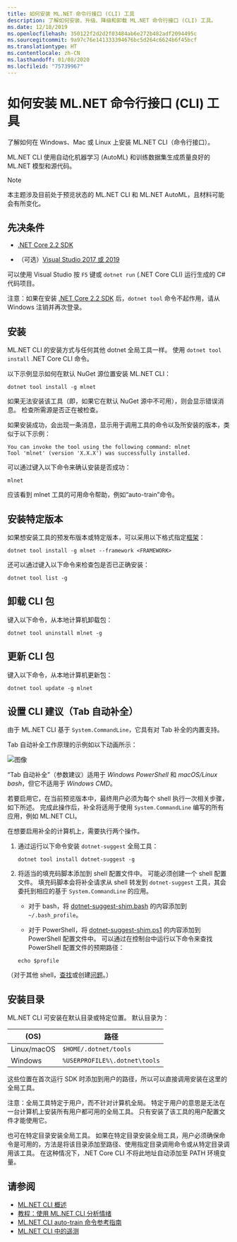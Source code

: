 ```yaml
---
title: 如何安装 ML.NET 命令行接口 (CLI) 工具
description: 了解如何安装、升级、降级和卸载 ML.NET 命令行接口 (CLI) 工具。
ms.date: 12/18/2019
ms.openlocfilehash: 350122f2d2d2f03484ab6e272b482adf2094495c
ms.sourcegitcommit: 9a97c76e141333394676bc5d264c6624b6f45bcf
ms.translationtype: HT
ms.contentlocale: zh-CN
ms.lasthandoff: 01/08/2020
ms.locfileid: "75739967"
---
```

# <a name="how-to-install-the-mlnet-command-line-interface-cli-tool"></a>如何安装 ML.NET 命令行接口 (CLI) 工具

了解如何在 Windows、Mac 或 Linux 上安装 ML.NET CLI（命令行接口）。

ML.NET CLI 使用自动化机器学习 (AutoML) 和训练数据集生成质量良好的 ML.NET 模型和源代码。

> [!NOTE]
> 本主题涉及目前处于预览状态的 ML.NET CLI 和 ML.NET AutoML，且材料可能会有所变化。

## <a name="pre-requisites"></a>先决条件

- [.NET Core 2.2 SDK](https://dotnet.microsoft.com/download/dotnet-core/2.2)

- （可选）[Visual Studio 2017 或 2019](https://visualstudio.microsoft.com/vs/)

可以使用 Visual Studio 按 `F5` 键或 `dotnet run` (.NET Core CLI) 运行生成的 C# 代码项目。

注意：如果在安装 [.NET Core 2.2 SDK](https://dotnet.microsoft.com/download/dotnet-core/2.2) 后，`dotnet tool` 命令不起作用，请从 Windows 注销并再次登录。

## <a name="install"></a>安装

ML.NET CLI 的安装方式与任何其他 dotnet 全局工具一样。 使用 `dotnet tool install` .NET Core CLI 命令。

以下示例显示如何在默认 NuGet 源位置安装 ML.NET CLI：

```dotnetcli
dotnet tool install -g mlnet
```

如果无法安装该工具（即，如果它在默认 NuGet 源中不可用），则会显示错误消息。 检查所需源是否正在被检查。

如果安装成功，会出现一条消息，显示用于调用工具的命令以及所安装的版本，类似于以下示例：

```console
You can invoke the tool using the following command: mlnet
Tool 'mlnet' (version 'X.X.X') was successfully installed.
```

可以通过键入以下命令来确认安装是否成功：

```console
mlnet
```

应该看到 mlnet 工具的可用命令帮助，例如“auto-train”命令。

## <a name="install-a-specific-release-version"></a>安装特定版本

如果想安装工具的预发布版本或特定版本，可以采用以下格式指定[框架](../../standard/frameworks.md)：

```dotnetcli
dotnet tool install -g mlnet --framework <FRAMEWORK>
```

还可以通过键入以下命令来检查包是否已正确安装：

```dotnetcli
dotnet tool list -g
```

## <a name="uninstall-the-cli-package"></a>卸载 CLI 包

键入以下命令，从本地计算机卸载包：

```dotnetcli
dotnet tool uninstall mlnet -g
```

## <a name="update-the-cli-package"></a>更新 CLI 包

键入以下命令，从本地计算机更新包：

```dotnetcli
dotnet tool update -g mlnet
```

## <a name="set-up-cli-suggestions-tab-based-auto-completion"></a>设置 CLI 建议（Tab 自动补全）

由于 ML.NET CLI 基于 `System.CommandLine`，它具有对 Tab 补全的内置支持。

Tab 自动补全工作原理的示例如以下动画所示：

![图像](./media/cli-tab-completion.gif)

“Tab 自动补全”（参数建议）适用于 *Windows PowerShell* 和 *macOS/Linux bash*，但它不适用于 *Windows CMD*。

若要启用它，在当前预览版本中，最终用户必须为每个 shell 执行一次相关步骤，如下所述。 完成此操作后，补全将适用于使用 `System.CommandLine` 编写的所有应用，例如 ML.NET CLI。

在想要启用补全的计算机上，需要执行两个操作。

1. 通过运行以下命令安装 `dotnet-suggest` 全局工具：

    ```dotnetcli
    dotnet tool install dotnet-suggest -g
    ```

2. 将适当的填充码脚本添加到 shell 配置文件中。 可能必须创建一个 shell 配置文件。 填充码脚本会将补全请求从 shell 转发到 `dotnet-suggest` 工具，其会委托到相应的基于 `System.CommandLine` 的应用。

    - 对于 bash，将 [dotnet-suggest-shim.bash](https://github.com/dotnet/System.CommandLine/blob/master/src/System.CommandLine.Suggest/dotnet-suggest-shim.bash) 的内容添加到 `~/.bash_profile`。

    - 对于 PowerShell，将 [dotnet-suggest-shim.ps1](https://github.com/dotnet/System.CommandLine/blob/master/src/System.CommandLine.Suggest/dotnet-suggest-shim.ps1) 的内容添加到 PowerShell 配置文件中。 可以通过在控制台中运行以下命令来查找 PowerShell 配置文件的预期路径：

    ```console
    echo $profile
    ```

（对于其他 shell，[查找](https://github.com/dotnet/System.CommandLine/issues?q=is%3Aissue+is%3Aopen+label%3A%22shell+suggestion%22)或创建[问题](https://github.com/dotnet/System.CommandLine/issues)。）

## <a name="installation-directory"></a>安装目录

ML.NET CLI 可安装在默认目录或特定位置。 默认目录为：

| (OS)          | 路径                          |
|-------------|-------------------------------|
| Linux/macOS | `$HOME/.dotnet/tools`         |
| Windows     | `%USERPROFILE%\.dotnet\tools` |

这些位置在首次运行 SDK 时添加到用户的路径，所以可以直接调用安装在这里的全局工具。

注意：全局工具特定于用户，而不针对计算机全局。 特定于用户的意思是无法在一台计算机上安装所有用户都可用的全局工具。 只有安装了该工具的用户配置文件才能使用它。

也可在特定目录安装全局工具。 如果在特定目录安装全局工具，用户必须确保命令是可用的，方法是将该目录添加至路径、使用指定目录调用命令或从特定目录调用该工具。
在这种情况下，.NET Core CLI 不将此地址自动添加至 PATH 环境变量。

## <a name="see-also"></a>请参阅

- [ML.NET CLI 概述](../automate-training-with-cli.md)
- [教程：使用 ML.NET CLI 分析情绪](../tutorials/sentiment-analysis-cli.md)
- [ML.NET CLI auto-train 命令参考指南](../reference/ml-net-cli-reference.md)
- [ML.NET CLI 中的遥测](../resources/ml-net-cli-telemetry.md)
